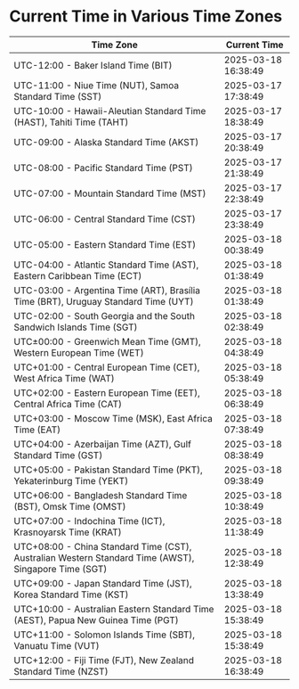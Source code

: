 # Current Time in Various Time Zones

| Time Zone | Current Time |
|-----------|--------------|
| UTC-12:00 - Baker Island Time (BIT) | 2025-03-18 16:38:49 |
| UTC-11:00 - Niue Time (NUT), Samoa Standard Time (SST) | 2025-03-17 17:38:49 |
| UTC-10:00 - Hawaii-Aleutian Standard Time (HAST), Tahiti Time (TAHT) | 2025-03-17 18:38:49 |
| UTC-09:00 - Alaska Standard Time (AKST) | 2025-03-17 20:38:49 |
| UTC-08:00 - Pacific Standard Time (PST) | 2025-03-17 21:38:49 |
| UTC-07:00 - Mountain Standard Time (MST) | 2025-03-17 22:38:49 |
| UTC-06:00 - Central Standard Time (CST) | 2025-03-17 23:38:49 |
| UTC-05:00 - Eastern Standard Time (EST) | 2025-03-18 00:38:49 |
| UTC-04:00 - Atlantic Standard Time (AST), Eastern Caribbean Time (ECT) | 2025-03-18 01:38:49 |
| UTC-03:00 - Argentina Time (ART), Brasília Time (BRT), Uruguay Standard Time (UYT) | 2025-03-18 01:38:49 |
| UTC-02:00 - South Georgia and the South Sandwich Islands Time (SGT) | 2025-03-18 02:38:49 |
| UTC±00:00 - Greenwich Mean Time (GMT), Western European Time (WET) | 2025-03-18 04:38:49 |
| UTC+01:00 - Central European Time (CET), West Africa Time (WAT) | 2025-03-18 05:38:49 |
| UTC+02:00 - Eastern European Time (EET), Central Africa Time (CAT) | 2025-03-18 06:38:49 |
| UTC+03:00 - Moscow Time (MSK), East Africa Time (EAT) | 2025-03-18 07:38:49 |
| UTC+04:00 - Azerbaijan Time (AZT), Gulf Standard Time (GST) | 2025-03-18 08:38:49 |
| UTC+05:00 - Pakistan Standard Time (PKT), Yekaterinburg Time (YEKT) | 2025-03-18 09:38:49 |
| UTC+06:00 - Bangladesh Standard Time (BST), Omsk Time (OMST) | 2025-03-18 10:38:49 |
| UTC+07:00 - Indochina Time (ICT), Krasnoyarsk Time (KRAT) | 2025-03-18 11:38:49 |
| UTC+08:00 - China Standard Time (CST), Australian Western Standard Time (AWST), Singapore Time (SGT) | 2025-03-18 12:38:49 |
| UTC+09:00 - Japan Standard Time (JST), Korea Standard Time (KST) | 2025-03-18 13:38:49 |
| UTC+10:00 - Australian Eastern Standard Time (AEST), Papua New Guinea Time (PGT) | 2025-03-18 15:38:49 |
| UTC+11:00 - Solomon Islands Time (SBT), Vanuatu Time (VUT) | 2025-03-18 15:38:49 |
| UTC+12:00 - Fiji Time (FJT), New Zealand Standard Time (NZST) | 2025-03-18 16:38:49 |
